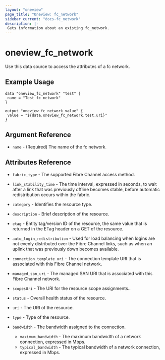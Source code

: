 ```yaml
---
layout: "oneview"
page_title: "Oneview: fc_network"
sidebar_current: "docs-fc_network"
description: |-
 Gets information about an existing fc_network.
---
```


# oneview\_fc\_network

Use this data source to access the attributes of a fc network.

## Example Usage

```hcl
data "oneview_fc_network" "test" {
 name = "Test fc network"
}

output "oneview_fc_network_value" {
 value = "${data.oneview_fc_network.test.uri}"
}
```

## Argument Reference

* `name` - (Required) The name of the fc network.

## Attributes Reference

* `fabric_type` - The supported Fibre Channel access method.

* `link_stability_time` - The time interval, expressed in seconds, to wait after a link that was previously offline becomes stable, before automatic redistribution occurs within the fabric.

* `category` - Identifies the resource type.

* `description` - Brief description of the resource.

* `etag` - Entity tag/version ID of the resource, the same value that is returned in the ETag header on a GET of the resource.

* `auto_login_redistribution` - Used for load balancing when logins are not evenly distributed over the Fibre Channel links, such as when an uplink that was previously down becomes available.

* `connection_template_uri` - The connection template URI that is associated with this Fibre Channel network.

* `managed_san_uri` - The managed SAN URI that is associated with this Fibre Channel network.

* `scopesUri` - The URI for the resource scope assignments..

* `status` - Overall health status of the resource.

* `uri` - The URI of the resource.

* `type` - Type of the resource.

* `bandwidth` - The bandwidth assigned to the connection. 
  *  `maximum_bandwidth` - The maximum bandwidth of a network connection, expressed in Mbps.
  *  `typical_bandwidth` - The typical bandwidth of a network connection, expressed in Mbps.
